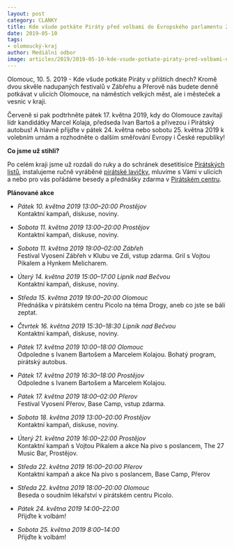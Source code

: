 ```yaml
---
layout: post
category: CLANKY
title: Kde všude potkáte Piráty před volbami do Evropského parlamentu 2019?
date: 2019-05-10
tags: 
- olomoucký-kraj
author: Mediální odbor
image: articles/2019/2019-05-10-kde-vsude-potkate-piraty-pred-volbami-do-evropskeho-parlamentu-2019.jpg  #751x422 pixelu
---
```

Olomouc, 10. 5. 2019 - Kde všude potkáte Piráty v příštích dnech? Kromě dvou skvěle nadupaných festivalů v Zábřehu a Přerově nás budete denně potkávat v ulicích Olomouce, na náměstích velkých měst, ale i městeček a vesnic v kraji.

Červeně si pak podtrhněte pátek 17. května 2019, kdy do Olomouce zavítají lídr kandidátky Marcel Kolaja, předseda Ivan Bartoš a přivezou i Pirátský autobus! A hlavně přijďte v pátek 24. května nebo sobotu 25. května 2019 k volebním urnám a rozhodněte o dalším směřování Evropy i České republiky!

**Co jsme už stihli?**

Po celém kraji jsme už rozdali do ruky a do schránek desetitisíce [Pirátských listů](/assets/pdf/2019-05-01-piratske-listy-kveten-2019.pdf), instalujeme ručně vyráběné [pirátské lavičky](https://www.facebook.com/ceska.piratska.strana/photos/a.117963484038/10156564147049039), mluvíme s Vámi v ulicích a nebo pro vás pořádáme besedy a přednášky zdarma v [Pirátském centru](/picolo).

**Plánované akce**

* *Pátek 10. května 2019 13:00–20:00 Prostějov*  
Kontaktní kampaň, diskuse, noviny.

* *Sobota 11. května 2019 13:00–20:00 Prostějov*  
Kontaktní kampaň, diskuse, noviny.

* *Sobota 11. května 2019 19:00–02:00 Zábřeh*  
Festival Vyosení Zábřeh v Klubu ve Zdi, vstup zdarma. Gril s Vojtou Pikalem a Hynkem Melicharem.

* *Úterý 14. května 2019 15:00–17:00 Lipník nad Bečvou*  
Kontaktní kampaň, diskuse, noviny.

* *Středa 15. května 2019 19:00–20:00 Olomouc*  
Přednáška v pirátském centru Picolo na téma Drogy, aneb co jste se báli zeptat.

* *Čtvrtek 16. května 2019 15:30–18:30 Lipník nad Bečvou*  
Kontaktní kampaň, diskuse, noviny.

* *Pátek 17. května 2019 10:00–18:00 Olomouc*  
Odpoledne s Ivanem Bartošem a Marcelem Kolajou. Bohatý program, pirátský autobus.

* *Pátek 17. května 2019 16:30–18:00 Prostějov*  
Odpoledne s Ivanem Bartošem a Marcelem Kolajou.

* *Pátek 17. května 2019 18:00–02:00 Přerov*  
Festival Vyosení Přerov, Base Camp, vstup zdarma.

* *Sobota 18. května 2019 13:00–20:00 Prostějov*  
Kontaktní kampaň, diskuse, noviny.

* *Úterý 21. května 2019 16:00–22:00 Prostějov*  
Kontaktní kampaň s Vojtou Pikalem a akce Na pivo s poslancem, The 27 Music Bar, Prostějov.

* *Středa 22. května 2019 16:00–20:00 Přerov*  
Kontaktní kampaň a akce Na pivo s poslancem, Base Camp, Přerov

* *Středa 22. května 2019 18:00–20:00 Olomouc*  
Beseda o soudním lékařství v pirátském centru Picolo.

* *Pátek 24. května 2019 14:00–22:00*  
Přijďte k volbám!

* *Sobota 25. května 2019 8:00–14:00*  
Přijďte k volbám!
